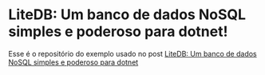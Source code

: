 # LiteDB: Um banco de dados NoSQL simples e poderoso para dotnet!

Esse é o repositório do exemplo usado no post [LiteDB: Um banco de dados NoSQL simples e poderoso para dotnet](https://dev.to/angelobelchior/litedb-um-banco-de-dados-nosql-simples-e-poderoso-para-dotnet-1ndm)
